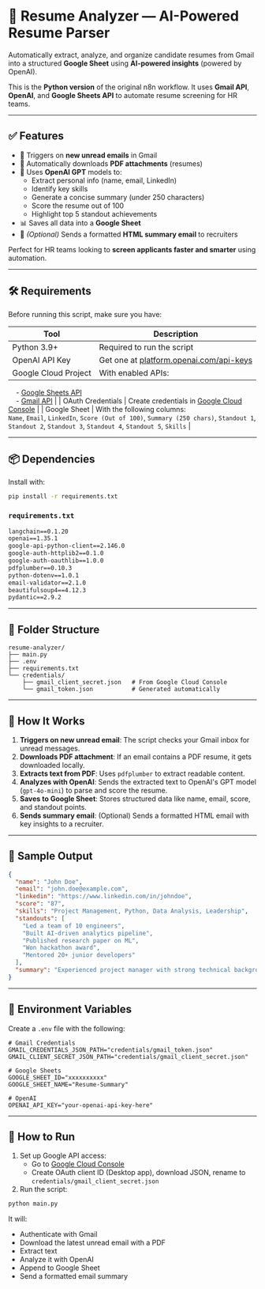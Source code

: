 

# 🧾 Resume Analyzer — AI-Powered Resume Parser

Automatically extract, analyze, and organize candidate resumes from Gmail into a structured **Google Sheet** using **AI-powered insights** (powered by OpenAI).

This is the **Python version** of the original n8n workflow. It uses **Gmail API**, **OpenAI**, and **Google Sheets API** to automate resume screening for HR teams.

---

## ✅ Features

- 📨 Triggers on **new unread emails** in Gmail
- 📄 Automatically downloads **PDF attachments** (resumes)
- 🤖 Uses **OpenAI GPT** models to:
  - Extract personal info (name, email, LinkedIn)
  - Identify key skills
  - Generate a concise summary (under 250 characters)
  - Score the resume out of 100
  - Highlight top 5 standout achievements
- 📊 Saves all data into a **Google Sheet**
- 📨 *(Optional)* Sends a formatted **HTML summary email** to recruiters

Perfect for HR teams looking to **screen applicants faster and smarter** using automation.

---

## 🛠️ Requirements

Before running this script, make sure you have:

| Tool | Description |
|------|-------------|
| Python 3.9+ | Required to run the script |
| OpenAI API Key | Get one at [platform.openai.com/api-keys](https://platform.openai.com/api-keys) |
| Google Cloud Project | With enabled APIs:  
&nbsp; &nbsp; - [Google Sheets API](https://console.cloud.google.com/apis/api/sheets.googleapis.com/overview)  
&nbsp; &nbsp; - [Gmail API](https://console.cloud.google.com/apis/api/gmail.googleapis.com/overview) |
| OAuth Credentials | Create credentials in [Google Cloud Console](https://console.cloud.google.com/apis/credentials) |
| Google Sheet | With the following columns:<br>`Name`, `Email`, `LinkedIn`, `Score (Out of 100)`, `Summary (250 chars)`, `Standout 1`, `Standout 2`, `Standout 3`, `Standout 4`, `Standout 5`, `Skills` |

---

## 📦 Dependencies

Install with:

```bash
pip install -r requirements.txt
```

### `requirements.txt`
```txt
langchain==0.1.20
openai==1.35.1
google-api-python-client==2.146.0
google-auth-httplib2==0.1.0
google-auth-oauthlib==1.0.0
pdfplumber==0.10.3
python-dotenv==1.0.1
email-validator==2.1.0
beautifulsoup4==4.12.3
pydantic==2.9.2
```

---

## 📁 Folder Structure

```
resume-analyzer/
├── main.py
├── .env
├── requirements.txt
└── credentials/
    ├── gmail_client_secret.json   # From Google Cloud Console
    └── gmail_token.json           # Generated automatically
```

---

## 🧩 How It Works

1. **Triggers on new unread email**: The script checks your Gmail inbox for unread messages.
2. **Downloads PDF attachment**: If an email contains a PDF resume, it gets downloaded locally.
3. **Extracts text from PDF**: Uses `pdfplumber` to extract readable content.
4. **Analyzes with OpenAI**: Sends the extracted text to OpenAI's GPT model (`gpt-4o-mini`) to parse and score the resume.
5. **Saves to Google Sheet**: Stores structured data like name, email, score, and standout points.
6. **Sends summary email**: (Optional) Sends a formatted HTML email with key insights to a recruiter.

---

## 🧪 Sample Output

```json
{
  "name": "John Doe",
  "email": "john.doe@example.com",
  "linkedin": "https://www.linkedin.com/in/johndoe",
  "score": "87",
  "skills": "Project Management, Python, Data Analysis, Leadership",
  "standouts": [
    "Led a team of 10 engineers",
    "Built AI-driven analytics pipeline",
    "Published research paper on ML",
    "Won hackathon award",
    "Mentored 20+ junior developers"
  ],
  "summary": "Experienced project manager with strong technical background in Python and machine learning."
}
```

---

## 🧾 Environment Variables

Create a `.env` file with the following:

```env
# Gmail Credentials
GMAIL_CREDENTIALS_JSON_PATH="credentials/gmail_token.json"
GMAIL_CLIENT_SECRET_JSON_PATH="credentials/gmail_client_secret.json"

# Google Sheets
GOOGLE_SHEET_ID="xxxxxxxxxx"
GOOGLE_SHEET_NAME="Resume-Summary"

# OpenAI
OPENAI_API_KEY="your-openai-api-key-here"
```

---

## 🚀 How to Run

1. Set up Google API access:
   - Go to [Google Cloud Console](https://console.cloud.google.com/)
   - Create OAuth client ID (Desktop app), download JSON, rename to `credentials/gmail_client_secret.json`
2. Run the script:

```bash
python main.py
```

It will:
- Authenticate with Gmail
- Download the latest unread email with a PDF
- Extract text
- Analyze it with OpenAI
- Append to Google Sheet
- Send a formatted email summary

